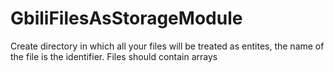 GbiliFilesAsStorageModule
=========================

Create directory in which all your files will be treated as entites, the name of the file is the identifier. Files should contain arrays
